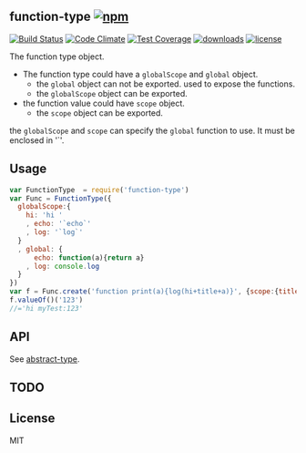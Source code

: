 ## function-type [![npm][npm-svg]][npm]

[![Build Status][travis-svg]][travis]
[![Code Climate][codeclimate-svg]][codeclimate]
[![Test Coverage][codeclimate-test-svg]][codeclimate-test]
[![downloads][npm-download-svg]][npm]
[![license][npm-license-svg]][npm]

[npm]: https://npmjs.org/package/function-type
[npm-svg]: https://img.shields.io/npm/v/function-type.svg
[npm-download-svg]: https://img.shields.io/npm/dm/function-type.svg
[npm-license-svg]: https://img.shields.io/npm/l/function-type.svg
[travis-svg]: https://img.shields.io/travis/snowyu/function-type.js/master.svg
[travis]: http://travis-ci.org/snowyu/function-type.js
[codeclimate-svg]: https://codeclimate.com/github/snowyu/function-type.js/badges/gpa.svg
[codeclimate]: https://codeclimate.com/github/snowyu/function-type.js
[codeclimate-test-svg]: https://codeclimate.com/github/snowyu/function-type.js/badges/coverage.svg
[codeclimate-test]: https://codeclimate.com/github/snowyu/function-type.js/coverage

The function type object.

* The function type could have a `globalScope` and `global` object.
  * the `global` object can not be exported. used to expose the functions.
  * the `globalScope` object can be exported.
* the function value could have `scope` object.
  * the `scope` object can be exported.

the `globalScope` and `scope` can specify the `global` function to use.
It must be enclosed in '\`'.

## Usage

```js
var FunctionType  = require('function-type')
var Func = FunctionType({
  globalScope:{
    hi: 'hi '
    , echo: '`echo`'
    , log: '`log`'
  }
  , global: {
      echo: function(a){return a}
    , log: console.log
  }
})
var f = Func.create('function print(a){log(hi+title+a)}', {scope:{title:'myTest:'}})
f.valueOf()('123')
//='hi myTest:123'

```

## API

See [abstract-type](https://github.com/snowyu/abstract-type.js).

## TODO


## License

MIT
